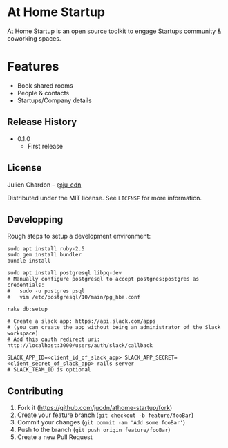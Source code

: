 # At Home Startup

At Home Startup is an open source toolkit to engage Startups community & coworking spaces.

# Features
- Book shared rooms
- People & contacts
- Startups/Company details

## Release History

* 0.1.0
    * First release

## License

Julien Chardon – [@ju_cdn](https://twitter.com/ju_cdn)

Distributed under the MIT license. See ``LICENSE`` for more information.

## Developping

Rough steps to setup a development environment:
```
sudo apt install ruby-2.5
sudo gem install bundler
bundle install

sudo apt install postgresql libpq-dev
# Manually configure postgresql to accept postgres:postgres as credentials:
#   sudo -u postgres psql
#   vim /etc/postgresql/10/main/pg_hba.conf

rake db:setup

# Create a slack app: https://api.slack.com/apps
# (you can create the app without being an administrator of the Slack workspace)
# Add this oauth redirect uri: http://localhost:3000/users/auth/slack/callback

SLACK_APP_ID=<client_id_of_slack_app> SLACK_APP_SECRET=<client_secret_of_slack_app> rails server
# SLACK_TEAM_ID is optional
```

## Contributing

1. Fork it (<https://github.com/jucdn/athome-startup/fork>)
2. Create your feature branch (`git checkout -b feature/fooBar`)
3. Commit your changes (`git commit -am 'Add some fooBar'`)
4. Push to the branch (`git push origin feature/fooBar`)
5. Create a new Pull Request
